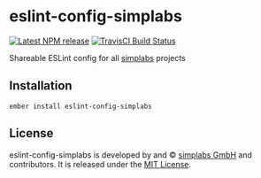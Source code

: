 eslint-config-simplabs
==============================================================================

[![Latest NPM release][npm-badge]][npm-badge-url]
[![TravisCI Build Status][travis-badge]][travis-badge-url]

[npm-badge]: https://img.shields.io/npm/v/eslint-config-simplabs.svg
[npm-badge-url]: https://www.npmjs.com/package/eslint-config-simplabs
[travis-badge]: https://img.shields.io/travis/simplabs/eslint-config-simplabs/master.svg?label=TravisCI
[travis-badge-url]: https://travis-ci.org/simplabs/eslint-config-simplabs

Shareable ESLint config for all [simplabs](https://simplabs.com/) projects


Installation
------------------------------------------------------------------------------

```
ember install eslint-config-simplabs
```


License
------------------------------------------------------------------------------

eslint-config-simplabs is developed by and &copy;
[simplabs GmbH](http://simplabs.com) and contributors. It is released under the
[MIT License](LICENSE.md).
